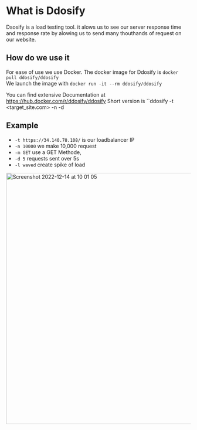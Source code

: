 # What is Ddosify

Dsosify is a load testing tool. it alows us to see our server response time and response rate 
by alowing us to send many thouthands of request on our website.

## How do we use it

For ease of use we use Docker. The docker image for Ddosify is ``docker pull ddosify/ddosify`` <br>
We launch the image with ``docker run -it --rm ddosify/ddosify`` <br>

You can find extensive Documentation at https://hub.docker.com/r/ddosify/ddosify
Short version is ``ddosify -t <target_site.com> -n <requests number> -d <spread in s>

## Example

- ``-t https://34.140.78.108/`` is our loadbalancer IP
- ``-n 10000`` we make 10,000 request
- ``-m GET`` use a GET Methode, 
- ``-d 5`` requests sent over 5s
- ``-l waved`` create spike of load

<img width="686" alt="Screenshot 2022-12-14 at 10 01 05" src="https://user-images.githubusercontent.com/80251657/207552700-3a206b51-9dc4-4514-9cf5-101033dc915e.png">
